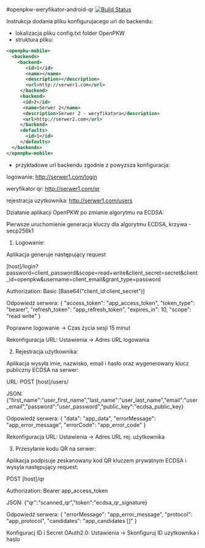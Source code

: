 #openpkw-weryfikator-android-qr [![Build Status](https://travis-ci.org/openpkw/openpkw-weryfikator-android-qr.svg?branch=master)](https://travis-ci.org/openpkw/openpkw-weryfikator-android-qr)

Instrukcja dodania pliku konfigurujacego url do backendu:
- lokalizacja pliku config.txt folder OpenPKW
- struktura pliku:
```xml
<openpkw-mobile>
  <backends>
    <backend>
       <id>1</id>
       <name></name>
       <description></description>
       <url>http://serwer1.com</url>
     </backend>
     <backend>
      <id>2</id>
      <name>Serwer 2</name>
      <description>Serwer 2 - weryfikatora</description>
      <url>http://serwer2.com</url>
     </backend>
     <defaults>
       <id>1</id>
     </defaults>
  </backends>
</openpkw-mobile>
```
- przykładowe url backendu zgodnie z powyzsza konfiguracja:

logowanie: http://serwer1.com/login

weryfikator qr: http://serwer1.com/qr

rejestracja uzytkownika: http://serwer1.com/users

Działanie aplikacji OpenPKW po zmianie algorytmu na ECDSA:

Pierwsze uruchomienie generacja kluczy dla algorytmu ECDSA, krzywa - secp256k1

1. Logowanie:

  Aplikacja generuje następujący request 

  [host]/login?password=client_password&scope=read+write&client_secret=secret&client_id=openpkw&username=client_email&grant_type=password

  Authorization: Basic [Base64("client_id:client_secret")]
  
  Odpowiedź serwera:
  {
  "access_token": "app_access_token",
  "token_type": "bearer",
  "refresh_token": "app_refresh_token",
  "expires_in": 10,
  "scope": "read write"
  }

  Poprawne logowanie -> Czas życia sesji 15 minut
  
  Rekonfiguracja URL: Ustawienia -> Adres URL logowania

2. Rejestracja użytkownika:

  Aplikacja wysyła imie, nazwisko, email i hasło oraz wygenerowany klucz publiczny ECDSA na serwer:

  URL: POST [host]/users/

  JSON:{"first_name":"user_first_name","last_name":"user_last_name","email":"user_email","password":"user_password","public_key":"ecdsa_public_key}
  
  Odpowiedź serwera:
  {
  "data": "app_data",
  "errorMessage": "app_error_message",
  "errorCode": "app_error_code"
  }
  
  Rekonfiguracja URL: Ustawienia -> Adres URL rej. użytkownika

3. Przesyłanie kodu QR na serwer:

  Aplikacja podpisuje zeskanowany kod QR kluczem prywatnym ECDSA i wysyla następujący request:

  POST [host]/qr
  
  Authorization: Bearer app_access_token

  JSON: {"qr":"scanned_qr","token":"ecdsa_qr_signature}
  
  Odpowiedź serwera:
  {
  "errorMessage": "app_error_message",
  "protocol": "app_protocol",
  "candidates": "app_candidates []"
  }
  
  Konfiguracj ID i Secret OAuth2.0: Ustawienia -> Skonfiguruj ID uzytkownika i haslo
